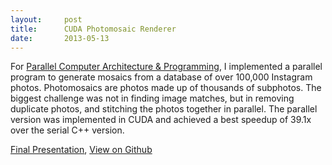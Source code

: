 ```yaml
---
layout:     post
title:      CUDA Photomosaic Renderer
date:       2013-05-13
---
```


For [Parallel Computer Architecture & Programming](http://dolores.sp.cs.cmu.edu/15418_spr13/), I implemented a parallel program to generate mosaics from a database of over 100,000 Instagram photos. Photomosaics are photos made up of thousands of subphotos. The biggest challenge was not in finding image matches, but in removing duplicate photos, and stitching the photos together in parallel. The parallel version was implemented in CUDA and achieved a best speedup of 39.1x over the serial C++ version.  

[Final Presentation](https://docs.google.com/presentation/d/1XTquo0vBZemvYEyvsWsdyDRvD0x2KRndcEUinNKREZc/edit?usp=sharing), [View on Github](https://github.com/thedrick/InstagramPhotomosaic)